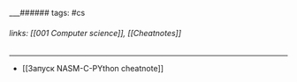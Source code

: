 
___###### tags: #cs
###### links: [[001 Computer science]], [[Cheatnotes]]
___
- [[Запуск NASM-C-PYthon cheatnote]]